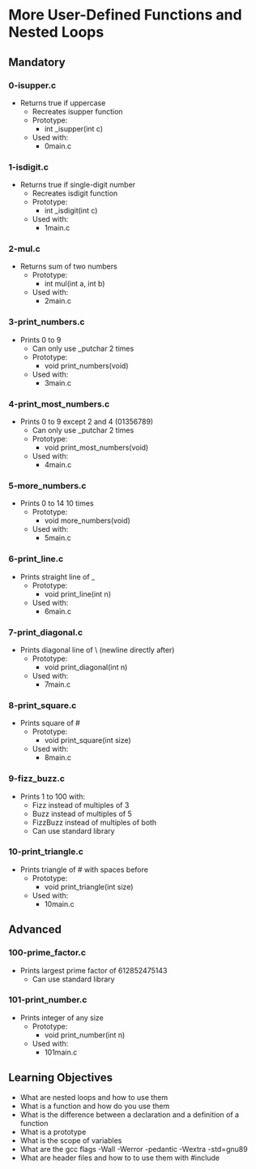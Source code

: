 # More User-Defined Functions and Nested Loops

## Mandatory

### 0-isupper.c
- Returns true if uppercase
    - Recreates isupper function
    - Prototype:
        - int _isupper(int c)
    - Used with:
        - 0main.c

### 1-isdigit.c
- Returns true if single-digit number
    - Recreates isdigit function
    - Prototype:
        - int _isdigit(int c)
    - Used with:
        - 1main.c

### 2-mul.c
- Returns sum of two numbers
    - Prototype:
        - int mul(int a, int b)
    - Used with:
        - 2main.c

### 3-print_numbers.c
- Prints 0 to 9
    - Can only use _putchar 2 times
    - Prototype:
        - void print_numbers(void)
    - Used with:
        - 3main.c

### 4-print_most_numbers.c
- Prints 0 to 9 except 2 and 4 (01356789)
    - Can only use _putchar 2 times
    - Prototype:
        - void print_most_numbers(void)
    - Used with:
        - 4main.c

### 5-more_numbers.c
- Prints 0 to 14 10 times
    - Prototype:
        - void more_numbers(void)
    - Used with:
        - 5main.c

### 6-print_line.c
- Prints straight line of _
    - Prototype:
        - void print_line(int n)
    - Used with:
        - 6main.c

### 7-print_diagonal.c
- Prints diagonal line of \ (newline directly after)
    - Prototype:
        - void print_diagonal(int n)
    - Used with:
        - 7main.c

### 8-print_square.c
- Prints square of #
    - Prototype:
        - void print_square(int size)
    - Used with:
        - 8main.c

### 9-fizz_buzz.c
- Prints 1 to 100 with:
    - Fizz instead of multiples of 3
    - Buzz instead of multiples of 5
    - FizzBuzz instead of multiples of both
    - Can use standard library

### 10-print_triangle.c
- Prints triangle of # with spaces before
    - Prototype:
        - void print_triangle(int size)
    - Used with:
        - 10main.c

## Advanced

### 100-prime_factor.c
- Prints largest prime factor of 612852475143
    - Can use standard library

### 101-print_number.c
- Prints integer of any size
    - Prototype:
        - void print_number(int n)
    - Used with:
        - 101main.c

## Learning Objectives
- What are nested loops and how to use them
- What is a function and how do you use them
- What is the difference between a declaration and a definition of a function
- What is a prototype
- What is the scope of variables
- What are the gcc flags -Wall -Werror -pedantic -Wextra -std=gnu89
- What are header files and how to to use them with #include
